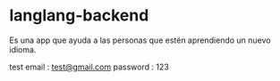 # langlang-backend


Es una app que ayuda a las personas que estén aprendiendo un nuevo idioma.

test email : test@gmail.com
password : 123

